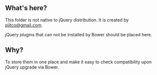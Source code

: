 ## What's here?

This folder is not native to jQuery distribution. It is created by [pjitco@gmail.com](mailto:pjitco@gmail.com).

jQuery plugins that can not be installed by Bower should be placed here.

## Why?

To store them in one place and make it easy to check compatibility upon jQuery upgrade via Bower.
